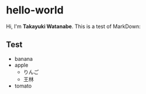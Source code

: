 # hello-world
Hi, I'm **Takayuki Watanabe**.
This is a test of MarkDown:
## Test
* banana
* apple
  * りんご
  * 王林
* tomato


